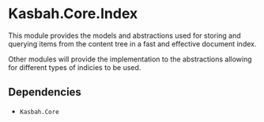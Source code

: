 # Kasbah.Core.Index

This module provides the models and abstractions used for storing and querying items from the content tree in a fast and effective document index.

Other modules will provide the implementation to the abstractions allowing for different types of indicies to be used.

## Dependencies

 * `Kasbah.Core`

